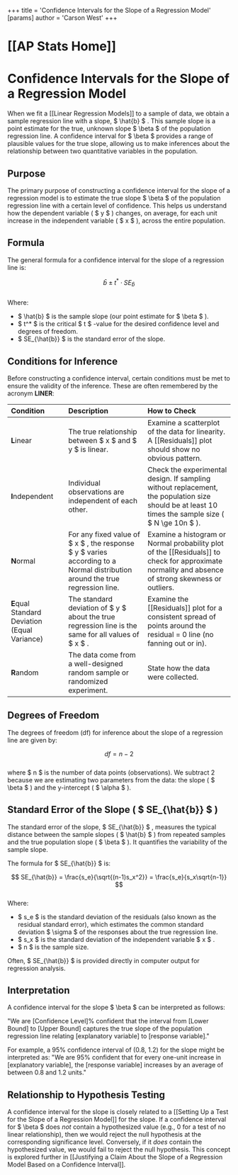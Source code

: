 +++
 title = 'Confidence Intervals for the Slope of a Regression Model'
[params]
	author = 'Carson West'
+++
# [[AP Stats Home]]
# Confidence Intervals for the Slope of a Regression Model

When we fit a [[Linear Regression Models]] to a sample of data, we obtain a sample regression line with a slope,  $ \hat{b} $ . This sample slope is a point estimate for the true, unknown slope  $ \beta $  of the population regression line. A confidence interval for  $ \beta $  provides a range of plausible values for the true slope, allowing us to make inferences about the relationship between two quantitative variables in the population.

## Purpose

The primary purpose of constructing a confidence interval for the slope of a regression model is to estimate the true slope  $ \beta $  of the population regression line with a certain level of confidence. This helps us understand how the dependent variable ( $ y $ ) changes, on average, for each unit increase in the independent variable ( $ x $ ), across the entire population.

## Formula

The general formula for a confidence interval for the slope of a regression line is:

 $$  \hat{b} \pm t^* \cdot SE_{\hat{b}}
 $$  
Where:
*    $ \hat{b} $  is the sample slope (our point estimate for  $ \beta $ ).
*    $ t^* $  is the critical  $ t $ -value for the desired confidence level and degrees of freedom.
*    $ SE_{\hat{b}} $  is the standard error of the slope.

## Conditions for Inference

Before constructing a confidence interval, certain conditions must be met to ensure the validity of the inference. These are often remembered by the acronym **LINER**:

| Condition | Description | How to Check |
| :-------- | :---------- | :----------- |
| **L**inear | The true relationship between  $ x $  and  $ y $  is linear. | Examine a scatterplot of the data for linearity. A [[Residuals]] plot should show no obvious pattern. |
| **I**ndependent | Individual observations are independent of each other. | Check the experimental design. If sampling without replacement, the population size should be at least 10 times the sample size ( $ N \ge 10n $ ). |
| **N**ormal | For any fixed value of  $ x $ , the response  $ y $  varies according to a Normal distribution around the true regression line. | Examine a histogram or Normal probability plot of the [[Residuals]] to check for approximate normality and absence of strong skewness or outliers. |
| **E**qual Standard Deviation (Equal Variance) | The standard deviation of  $ y $  about the true regression line is the same for all values of  $ x $ . | Examine the [[Residuals]] plot for a consistent spread of points around the residual = 0 line (no fanning out or in). |
| **R**andom | The data come from a well-designed random sample or randomized experiment. | State how the data were collected. |

## Degrees of Freedom

The degrees of freedom (df) for inference about the slope of a regression line are given by:

 $$  df = n - 2
 $$  
where  $ n $  is the number of data points (observations). We subtract 2 because we are estimating two parameters from the data: the slope ( $ \beta $ ) and the y-intercept ( $ \alpha $ ).

## Standard Error of the Slope ( $ SE_{\hat{b}} $ )

The standard error of the slope,  $ SE_{\hat{b}} $ , measures the typical distance between the sample slopes ( $ \hat{b} $ ) from repeated samples and the true population slope ( $ \beta $ ). It quantifies the variability of the sample slope.

The formula for  $ SE_{\hat{b}} $  is:

 $$  SE_{\hat{b}} = \frac{s_e}{\sqrt{(n-1)s_x^2}} = \frac{s_e}{s_x\sqrt{n-1}}
 $$  
Where:
*    $ s_e $  is the standard deviation of the residuals (also known as the residual standard error), which estimates the common standard deviation  $ \sigma $  of the responses about the true regression line.
*    $ s_x $  is the standard deviation of the independent variable  $ x $ .
*    $ n $  is the sample size.

Often,  $ SE_{\hat{b}} $  is provided directly in computer output for regression analysis.

## Interpretation

A confidence interval for the slope  $ \beta $  can be interpreted as follows:

"We are [Confidence Level]% confident that the interval from [Lower Bound] to [Upper Bound] captures the true slope of the population regression line relating [explanatory variable] to [response variable]."

For example, a 95% confidence interval of (0.8, 1.2) for the slope might be interpreted as: "We are 95% confident that for every one-unit increase in [explanatory variable], the [response variable] increases by an average of between 0.8 and 1.2 units."

## Relationship to Hypothesis Testing

A confidence interval for the slope is closely related to a [[Setting Up a Test for the Slope of a Regression Model]] for the slope. If a confidence interval for  $ \beta $  does *not* contain a hypothesized value (e.g., 0 for a test of no linear relationship), then we would reject the null hypothesis at the corresponding significance level. Conversely, if it *does* contain the hypothesized value, we would fail to reject the null hypothesis. This concept is explored further in [[Justifying a Claim About the Slope of a Regression Model Based on a Confidence Interval]].